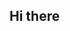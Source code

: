 ## Hi there 

<!--
**sarmasikerol/sarmasikerol** is a ✨ _special_ ✨ repository because its `README.md` (this file) appears on your GitHub profile.

Here are some ideas to get you started:
- 👋 Hello, I am Erol Sarmasık. My passion for programming started in the Management Information Systems undergraduate field
- 😻 🔭 I’m currently working on Front-End, Back-End, Mobile
- 🌱 I’m currently learning JavaScript, React, React-Native, Node js
- 💬 Ask me about programing or a different topic
- 📫 How to reach me: sarmasikerol@gmail.com

-->
